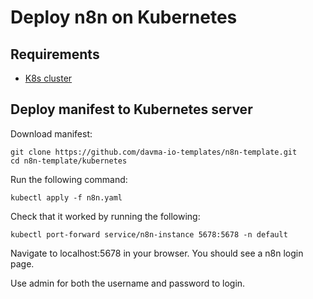 # Deploy n8n on Kubernetes

## Requirements

 - [K8s cluster](https://kubernetes.io/docs/tasks/tools/)

## Deploy manifest to Kubernetes server

Download manifest:
````
git clone https://github.com/davma-io-templates/n8n-template.git
cd n8n-template/kubernetes
````

Run the following command: 
````
kubectl apply -f n8n.yaml
````

Check that it worked by running the following: 
````
kubectl port-forward service/n8n-instance 5678:5678 -n default
````
Navigate to localhost:5678 in your browser. You should see a n8n login page.

Use admin for both the username and password to login.